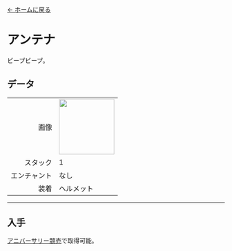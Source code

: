 [← ホームに戻る](../)
# アンテナ
ビープビープ。

## データ
<table>
    <tr><td align="end">画像</td><td><img src="https://i.imgur.com/7kP0AMr.gif" width="128"/></td></tr>
    <tr><td align="end">スタック</td><td>1</td></tr>
    <tr><td align="end">エンチャント</td><td>なし</td></tr>
    <tr><td align="end">装着</td><td>ヘルメット</td></tr>
</table>

---

## 入手
[アニバーサリー競売](../feature/anniversary.md)で取得可能。
